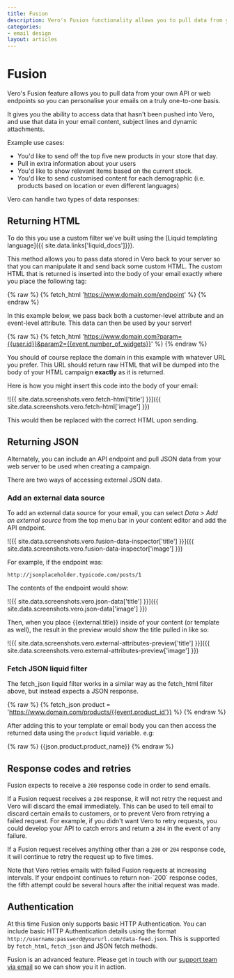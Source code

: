 ```yaml
---
title: Fusion
description: Vero's Fusion functionality allows you to pull data from your own API or web endpoints so you can personalise your emails on a truly one-to-one basis.
categories:
- email design
layout: articles
---
```


# Fusion

Vero's Fusion feature allows you to pull data from your own API or web endpoints so you can personalise your emails on a truly one-to-one basis.

It gives you the ability to access data that hasn't been pushed into Vero, and use that data in your email content, subject lines and dynamic attachments.

Example use cases:

- You'd like to send off the top five new products in your store that day.
- Pull in extra information about your users
- You'd like to show relevant items based on the current stock.
- You'd like to send customised content for each demographic (i.e. products based on location or even different languages)

Vero can handle two types of data responses:

## Returning HTML

To do this you use a custom filter we've built using the [Liquid templating language]({{ site.data.links['liquid_docs']}}).

This method allows you to pass data stored in Vero back to your server so that you can manipulate it and send back some custom HTML. The custom HTML that is returned is inserted into the body of your email exactly where you place the following tag:

{% raw %}
	{% fetch_html 'https://www.domain.com/endpoint' %}
{% endraw %}

In this example below, we pass back both a customer-level attribute and an event-level attribute. This data can then be used by your server!

{% raw %}
	{% fetch_html 'https://www.domain.com?param={{user.id}}&param2={{event.number_of_widgets}}' %}
{% endraw %}

You should of course replace the domain in this example with whatever URL you prefer. This URL should return raw HTML that will be dumped into the body of your HTML campaign **exactly** as it is returned.

Here is how you might insert this code into the body of your email:

![{{ site.data.screenshots.vero.fetch-html['title'] }}]({{ site.data.screenshots.vero.fetch-html['image'] }})

This would then be replaced with the correct HTML upon sending.

## Returning JSON

Alternately, you can include an API endpoint and pull JSON data from your web server to be used when creating a campaign.

There are two ways of accessing external JSON data. 

### Add an external data source

To add an external data source for your email, you can select _Data > Add an external source_ from the top menu bar in your content editor and add the API endpoint. 

![{{ site.data.screenshots.vero.fusion-data-inspector['title'] }}]({{ site.data.screenshots.vero.fusion-data-inspector['image'] }})

For example, if the endpoint was:

	http://jsonplaceholder.typicode.com/posts/1

The contents of the endpoint would show:

![{{ site.data.screenshots.vero.json-data['title'] }}]({{ site.data.screenshots.vero.json-data['image'] }})

Then, when you place {{external.title}} inside of your content (or template as well), the result in the preview would show the title pulled in like so:

![{{ site.data.screenshots.vero.external-attributes-preview['title'] }}]({{ site.data.screenshots.vero.external-attributes-preview['image'] }})

### Fetch JSON liquid filter

The fetch_json liquid filter works in a similar way as the fetch_html filter above, but instead expects a JSON response.  

{% raw %}
	{% fetch_json product = 'https://www.domain.com/products/{{event.product_id'}} %}
{% endraw %}

After adding this to your template or email body you can then access the returned data using the `product` liquid variable. e.g:

{% raw %}
	{{json.product.product_name}}
{% endraw %}

## Response codes and retries

Fusion expects to receive a `200` response code in order to send emails.

If a Fusion request receives a `204` response, it will not retry the request and Vero will discard the email immediately. This can be used to tell email to discard certain emails to customers, or to prevent Vero from retrying a failed request. For example, if you didn't want Vero to retry requests, you could develop your API to catch errors and return a `204` in the event of any failure.

If a Fusion request receives anything other than a `200` or `204` response code, it will continue to retry the request up to five times.

<div class="alert alert-info">
  <p class="no-top-margin">Note that Vero retries emails with failed Fusion requests at increasing intervals. If your endpoint continues to return non-`200` response codes, the fifth attempt could be several hours after the initial request was made.</p>
</div>

## Authentication

At this time Fusion only supports basic HTTP Authentication. You can include basic HTTP Authentication details using the format `http://username:password@yoururl.com/data-feed.json`. This is supported by `fetch_html`, `fetch_json` and JSON fetch methods.

Fusion is an advanced feature. Please get in touch with our 
[support team via email](mailto:support@getvero.com) so we can show you it in action.

